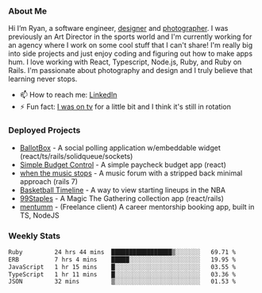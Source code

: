 ### About Me
Hi I’m Ryan, a software engineer, [designer](https://www.denvermullets.com/video) and [photographer](https://www.denvermullets.com/). I was previously an Art Director in the sports world and I'm currently working for an agency where I work on some cool stuff that I can't share! I'm really big into side projects and just enjoy coding and figuring out how to make apps hum. I love working with React, Typescript, Node.js, Ruby, and Ruby on Rails. I'm passionate about photography and design and I truly believe that learning never stops.

- 📫 How to reach me: [LinkedIn](https://www.linkedin.com/in/ryanvaznis)
- ⚡ Fun fact: [I was on tv](https://vimeo.com/381425882) for a little bit and I think it's still in rotation

### Deployed Projects
- [BallotBox](https://voteballotbox.com/) - A social polling application w/embeddable widget (react/ts/rails/solidqueue/sockets)
- [Simple Budget Control](https://simplebudgetcontrol.com/) - A simple paycheck budget app (react)
- [when the music stops](https://whenthemusicstops.net) - A music forum with a stripped back minimal approach (rails 7)
- [Basketball Timeline](https://basketball-timeline.com/?team=PHO&year=2023) - A way to view starting lineups in the NBA
- [99Staples](https://www.99staples.com/collections/denvermullets/9) - A Magic The Gathering collection app (react/rails)
- [mentumm](https://portal.mentumm.com/) - (Freelance client) A career mentorship booking app, built in TS, NodeJS

### Weekly Stats
<!--START_SECTION:waka-->

```txt
Ruby         24 hrs 44 mins  █████████████████▒░░░░░░░   69.71 %
ERB          7 hrs 4 mins    █████░░░░░░░░░░░░░░░░░░░░   19.95 %
JavaScript   1 hr 15 mins    █░░░░░░░░░░░░░░░░░░░░░░░░   03.55 %
TypeScript   1 hr 11 mins    █░░░░░░░░░░░░░░░░░░░░░░░░   03.36 %
JSON         32 mins         ▒░░░░░░░░░░░░░░░░░░░░░░░░   01.53 %
```

<!--END_SECTION:waka-->
